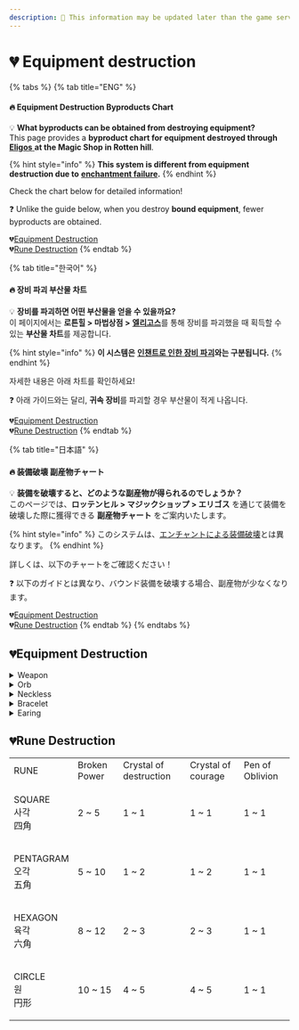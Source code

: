 ```yaml
---
description: 🛑 This information may be updated later than the game server data.
---
```


# 💔 Equipment destruction

{% tabs %}
{% tab title="ENG" %}
#### 🔥 **Equipment Destruction Byproducts Chart**

💡 **What byproducts can be obtained from destroying equipment?**\
This page provides a **byproduct chart for equipment destroyed through** [**Eligos** ](../../field-info/rotten-hill/magic-shop/npc-magic-shop.md#eligos-eregosu)**at the Magic Shop in Rotten hill**.

{% hint style="info" %}
**This system is different from equipment destruction due to** [**enchantment failure**](../../getting-started-guide/equipment/enchantment/enchantment-failed.md#eng)**.**
{% endhint %}

Check the chart below for detailed information!

❓ Unlike the guide below, when you destroy **bound equipment**, fewer byproducts are obtained.

💔[Equipment Destruction](equipment-destruction.md#equipment-destruction)\
💔[Rune Destruction](equipment-destruction.md#rune-destruction)
{% endtab %}

{% tab title="한국어" %}
#### 🔥 **장비 파괴 부산물 차트**

💡 **장비를 파괴하면 어떤 부산물을 얻을 수 있을까요?**\
이 페이지에서는 **로튼힐 > 마법상점 >** [**엘리고스**](../../field-info/rotten-hill/magic-shop/npc-magic-shop.md#eligos-eregosu)를 통해 장비를 파괴했을 때 획득할 수 있는 **부산물 차트**를 제공합니다.

{% hint style="info" %}
**이 시스템은** [**인챈트로 인한 장비 파괴**](../../getting-started-guide/equipment/enchantment/enchantment-failed.md#undefined-1)**와는 구분됩니다.**
{% endhint %}

자세한 내용은 아래 차트를 확인하세요!

❓ 아래 가이드와는 달리, **귀속 장비**를 파괴할 경우 부산물이 적게 나옵니다.

💔[Equipment Destruction](equipment-destruction.md#equipment-destruction)\
💔[Rune Destruction](equipment-destruction.md#rune-destruction)
{% endtab %}

{% tab title="日本語" %}
#### 🔥 **装備破壊 副産物チャート**

💡 **装備を破壊すると、どのような副産物が得られるのでしょうか？**\
このページでは、**ロッテンヒル > マジックショップ > エリゴス** を通じて装備を破壊した際に獲得できる **副産物チャート** をご案内いたします。

{% hint style="info" %}
このシステムは、[エンチャントによる装備破壊](../../getting-started-guide/equipment/enchantment/enchantment-failed.md#ri-ben-yu)とは異なります。
{% endhint %}

詳しくは、以下のチャートをご確認ください！

❓ 以下のガイドとは異なり、バウンド装備を破壊する場合、副産物が少なくなります。

💔[Equipment Destruction](equipment-destruction.md#equipment-destruction)\
💔[Rune Destruction](equipment-destruction.md#rune-destruction)
{% endtab %}
{% endtabs %}

## 💔Equipment Destruction

<details>

<summary>Weapon</summary>

**Wooden sword**:&#x20;

🔹Gold: 1 \~ 1 🔹Broken Power: 1 \~ 1 (100%) 🔹Crystal of destruction: 1 \~ 1 (10%) 🔹Crystal of courage: 1 \~ 1 (10%)

**Bronze sword**:&#x20;

🔹Gold: 5 \~ 10 🔹Broken Power: 1 \~ 2 (100%) 🔹Crystal of destruction: 1 \~ 2 (10%) 🔹Crystal of courage: 1 \~ 2 (10%)

**Steel sword**:&#x20;

🔹Gold: 50 \~ 200 🔹Broken Power: 2 \~ 3 (100%) 🔹Arena seal: 1 \~ 2 (5%) 🔹Crystal of destruction: 1 \~ 2 (15%) 🔹Crystal of courage: 1 \~ 2 (15%)

**Flamberg:**&#x20;

🔹Gold: 500 \~ 1000 🔹Broken Power: 5 \~ 8 (100%) 🔹Arena seal: 1 \~ 3 (10%) 🔹Crystal of destruction: 3 \~ 4 (50%) 🔹Crystal of courage: 3 \~ 4 (50%)

**Paladin's Sword:**

🔹Gold: 2000 \~ 5000 🔹Broken Power: 10 \~ 15 (100%) 🔹Arena seal: 1 \~ 4 (20%) 🔹Crystal of destruction: 5 \~ 7 (80%) 🔹Crystal of courage: 5 \~ 7 (80%)

**Orc eye:**&#x20;

🔹Gold: 25000 \~ 40000 🔹Broken Power: 40 \~ 50 (100%) 🔹Arena seal: 2 \~ 5 (50%) 🔹Crystal of destruction: 8 \~ 10 (100%) 🔹Crystal of courage: 8 \~ 10 (100%)

**Damascus:**

🔹Gold: 50000 \~ 70000 🔹Broken Power: 60 \~ 80 (100%) 🔹Arena seal: 3 \~ 6 (60%) 🔹Crystal of destruction: 15 \~ 20 (100%) 🔹Crystal of courage: 15 \~ 20 (100%)

**Savage Sword**:&#x20;

🔹Gold: 80000 \~ 100000 🔹Broken Power: 120 \~ 200 (100%) 🔹Arena seal: 4 \~ 7 (80%) 🔹Crystal of destruction: 25 \~ 40 (100%) 🔹Crystal of courage: 25 \~ 40 (100%)

**Oracle Sword**:&#x20;

🔹Gold: 120000 \~ 200000 🔹Broken Power: 400 \~ 500 (100%) 🔹**Mystic stone :** 1 \~ 1 (5%) 🔹Arena seal: 5 \~ 8 (100%) 🔹Crystal of destruction: 70 \~ 80 (100%) 🔹Crystal of courage: 70 \~ 80 (100%)

**Devil's sword:**&#x20;

🔹Gold: 300000 \~ 400000 🔹Broken Power: 600 \~ 700 (100%) 🔹**Mystic stone :** 1 \~ 1 (20%) 🔹Arena seal: 10 \~ 10 (100%) 🔹Crystal of destruction: 100 \~ 200 (100%) 🔹Crystal of courage: 100 \~ 200 (100%)

**Awakening Darkness :**

🔹Gold: 800000 \~ 1000000 🔹Broken Power: 1000 \~ 1200 (100%) 🔹**Mystic stone :** 1 \~ 2 (30%) 🔹Arena seal: 12 \~ 12 (100%) 🔹Crystal of destruction: 360 \~ 500 (100%) 🔹Crystal of courage: 360 \~ 500 (100%)

**Sword of light**:&#x20;

🔹Gold: 1500000 \~ 2000000 🔹Broken Power: 1500 \~ 2000 (100%) 🔹**Mystic stone :** 2 \~ 3 (40%) 🔹Arena seal: 14 \~ 14 (100%) 🔹Crystal of destruction: 700 \~ 800 (100%) 🔹Crystal of courage: 700 \~ 800 (100%)

</details>

<details>

<summary>Orb</summary>

**Orb of Wind**:&#x20;

🔹Gold: 1 \~ 1 🔹Broken Power: 1 \~ 1 (100%) 🔹Crystal of destruction: 1 \~ 1 (10%) 🔹Crystal of courage: 1 \~ 1 (10%)

**Dark Orb**:&#x20;

🔹Gold: 5 \~ 10 🔹Broken Power: 1 \~ 2 (100%) 🔹Crystal of destruction: 1 \~ 2 (10%) 🔹Crystal of courage: 1 \~ 2 (10%)

**Abyssal Orb**:&#x20;

🔹Gold: 50 \~ 200 🔹Broken Power: 2 \~ 3 (100%) 🔹Arena seal: 1 \~ 2 (5%) 🔹Crystal of destruction: 1 \~ 2 (15%) 🔹Crystal of courage: 1 \~ 2 (15%)

**Orb of Clarity**:&#x20;

🔹Gold: 500 \~ 1000 🔹Broken Power: 5 \~ 8 (100%) 🔹Arena seal: 1 \~ 3 (10%) 🔹Crystal of destruction: 3 \~ 4 (50%) 🔹Crystal of courage: 3 \~ 4 (50%)

**Wind of Fire**:&#x20;

🔹Gold: 2000 \~ 5000 🔹Broken Power: 10 \~ 15 (100%) 🔹Arena seal: 1 \~ 4 (20%) 🔹Crystal of destruction: 5 \~ 7 (80%) 🔹Crystal of courage: 5 \~ 7 (80%)

**Wings of Light**:&#x20;

🔹Gold: 25000 \~ 40000 🔹Broken Power: 40 \~ 50 (100%) 🔹Arena seal: 2 \~ 5 (50%) 🔹Crystal of destruction: 8 \~ 10 (100%) 🔹Crystal of courage: 8 \~ 10 (100%)

**Explosion Energy**:&#x20;

🔹Gold: 50000 \~ 70000 🔹Broken Power: 60 \~ 80 (100%) 🔹Arena seal: 3 \~ 6 (60%) 🔹Crystal of destruction: 15 \~ 20 (100%) 🔹Crystal of courage: 15 \~ 20 (100%)

**Devil's Hand**:&#x20;

🔹Gold: 85000 \~ 105000 🔹Broken Power: 120 \~ 200 (100%) 🔹Arena seal: 4 \~ 7 (80%) 🔹Crystal of destruction: 25 \~ 40 (100%) 🔹Crystal of courage: 25 \~ 40 (100%)

**Devil's Wings**:&#x20;

🔹Gold: 150000 \~ 250000 🔹Broken Power: 400 \~ 500 (100%) 🔹**Mystic stone:** 1 \~ 1 (8%) 🔹Arena seal: 5 \~ 8 (100%) 🔹Crystal of destruction: 70 \~ 80 (100%) 🔹Crystal of courage: 70 \~ 80 (100%)

**Orb of Judgment**:&#x20;

🔹Gold: 400000 \~ 500000 🔹Broken Power: 600 \~ 700 (100%) 🔹**Mystic stone:** 1 \~ 1 (20%) 🔹Arena seal: 10 \~ 10 (100%) 🔹Crystal of destruction: 100 \~ 200 (100%) 🔹Crystal of courage: 100 \~ 200 (100%)

**Rainbow**:&#x20;

🔹Gold: 800000 \~ 1000000 🔹Broken Power: 1000 \~ 1200 (100%) 🔹**Mystic stone:** 1 \~ 2 (30%) 🔹Arena seal: 12 \~ 12 (100%) 🔹Crystal of destruction: 360 \~ 500 (100%) 🔹Crystal of courage: 360 \~ 500 (100%)

**Water Wrath**:&#x20;

🔹Gold: 1500000 \~ 2000000 🔹Broken Power: 1500 \~ 2000 (100%) 🔹**Mystic stone:** 2 \~ 3 (40%) 🔹Arena seal: 14 \~ 14 (100%) 🔹Crystal of destruction: 700 \~ 800 (100%) 🔹Crystal of courage: 700 \~ 800 (100%)

</details>

<details>

<summary>Neckless</summary>

**Crystal Necklace**:&#x20;

🔹Gold: 1 \~ 1 🔹Broken Power: 1 \~ 1 (100%) 🔹Crystal of destruction: 1 \~ 1 (10%) 🔹Crystal of courage: 1 \~ 1 (10%)

**Adventurer's Necklace**:&#x20;

🔹Gold: 3 \~ 8 🔹Broken Power: 1 \~ 1 (100%) 🔹Crystal of destruction: 1 \~ 1 (10%) 🔹Crystal of courage: 1 \~ 1 (10%)

**Mage's Necklace**:&#x20;

🔹Gold: 30 \~ 100 🔹Broken Power: 1 \~ 1 (100%) 🔹Arena seal: 1 \~ 1 (3%) 🔹Crystal of destruction: 1 \~ 2 (15%) 🔹Crystal of courage: 1 \~ 2 (15%)

**Elf's Necklace**:&#x20;

🔹Gold: 300 \~ 500 🔹Broken Power: 2 \~ 4 (100%) 🔹Arena seal: 1 \~ 2 (8%) 🔹Crystal of destruction: 3 \~ 4 (30%) 🔹Crystal of courage: 3 \~ 4 (30%)

**Spirit's Necklace**:&#x20;

🔹Gold: 800 \~ 2000 🔹Broken Power: 6 \~ 10 (100%) 🔹Arena seal: 1 \~ 3 (10%) 🔹Crystal of destruction: 5 \~ 6 (50%) 🔹Crystal of courage: 5 \~ 6 (50%)

**Salamander's Necklace**:&#x20;

🔹Gold: 5000 \~ 10000 🔹Broken Power: 15 \~ 25 (100%) 🔹Arena seal: 2 \~ 4 (30%) 🔹Crystal of destruction: 7 \~ 8 (60%) 🔹Crystal of courage: 7 \~ 8 (60%)

**Inferno's Necklace**:&#x20;

🔹Gold: 20000 \~ 40000 🔹Broken Power: 30 \~ 40 (100%) 🔹Arena seal: 3 \~ 5 (40%) 🔹Crystal of destruction: 10 \~ 12 (70%) 🔹Crystal of courage: 10 \~ 12 (70%)

**Mermaid's Necklace**:&#x20;

🔹Gold: 60000 \~ 80000 🔹Broken Power: 50 \~ 60 (100%) 🔹Arena seal: 4 \~ 6 (60%) 🔹Crystal of destruction: 14 \~ 18 (80%) 🔹Crystal of courage: 14 \~ 18 (80%)

**Emperor's Necklace**:&#x20;

🔹Gold: 100000 \~ 150000 🔹Broken Power: 80 \~ 120 (100%) 🔹**Mystic stone:** 1 \~ 1 (3%) 🔹Arena seal: 5 \~ 7 (80%) 🔹Crystal of destruction: 20 \~ 25 (90%) 🔹Crystal of courage: 20 \~ 25 (90%)

**Necklace of Tears**:&#x20;

🔹Gold: 200000 \~ 300000 🔹Broken Power: 140 \~ 200 (100%) 🔹**Mystic stone:** 1 \~ 1 (8%) 🔹Arena seal: 8 \~ 9 (100%) 🔹Crystal of destruction: 40 \~ 60 (100%) 🔹Crystal of courage: 40 \~ 60 (100%)

**Star Necklace**:&#x20;

🔹Gold: 400000 \~ 600000 🔹Broken Power: 220 \~ 300 (100%) 🔹**Mystic stone:** 1 \~ 1 (12%) 🔹Arena seal: 10 \~ 12 (100%) 🔹Crystal of destruction: 80 \~ 100 (100%) 🔹Crystal of courage: 80 \~ 100 (100%)

**Butterfly Necklace**:&#x20;

🔹Gold: 700000 \~ 800000 🔹Broken Power: 350 \~ 450 (100%) 🔹**Mystic stone:** 1 \~ 2 (20%) 🔹Arena seal: 13 \~ 13 (100%) 🔹Crystal of destruction: 150 \~ 250 (100%) 🔹Crystal of courage: 150 \~ 250 (100%)

</details>

<details>

<summary>Bracelet</summary>

**Crystal Bracelet**:&#x20;

🔹Gold: 1 \~ 1 🔹Broken Power: 1 \~ 1 (100%) 🔹Crystal of destruction: 1 \~ 1 (10%) 🔹Crystal of courage: 1 \~ 1 (10%)

**Adventurer's Bracelet**:&#x20;

🔹Gold: 3 \~ 8 🔹Broken Power: 1 \~ 1 (100%) 🔹Crystal of destruction: 1 \~ 1 (10%) 🔹Crystal of courage: 1 \~ 1 (10%)

**Mage's Bracelet**:&#x20;

🔹Gold: 30 \~ 100 🔹Broken Power: 1 \~ 1 (100%) 🔹Arena seal: 1 \~ 1 (3%) 🔹Crystal of destruction: 1 \~ 2 (15%) 🔹Crystal of courage: 1 \~ 2 (15%)

**Elf's Bracelet**:&#x20;

🔹Gold: 300 \~ 500 🔹Broken Power: 2 \~ 4 (100%) 🔹Arena seal: 1 \~ 2 (8%) 🔹Crystal of destruction: 3 \~ 4 (30%) 🔹Crystal of courage: 3 \~ 4 (30%)

**Spirit's Bracelet**:&#x20;

🔹Gold: 800 \~ 2000 🔹Broken Power: 6 \~ 10 (100%) 🔹Arena seal: 1 \~ 3 (10%) 🔹Crystal of destruction: 5 \~ 6 (50%) 🔹Crystal of courage: 5 \~ 6 (50%)

**Salamander's Bracelet**:&#x20;

🔹Gold: 5000 \~ 10000 🔹Broken Power: 15 \~ 25 (100%) 🔹Arena seal: 2 \~ 4 (30%) 🔹Crystal of destruction: 7 \~ 8 (60%) 🔹Crystal of courage: 7 \~ 8 (60%)

**Inferno's Bracelet**:&#x20;

🔹Gold: 20000 \~ 40000 🔹Broken Power: 30 \~ 40 (100%) 🔹Arena seal: 3 \~ 5 (40%) 🔹Crystal of destruction: 10 \~ 12 (70%) 🔹Crystal of courage: 10 \~ 12 (70%)

**Mermaid's Bracelet**:&#x20;

🔹Gold: 60000 \~ 80000 🔹Broken Power: 50 \~ 60 (100%) 🔹Arena seal: 4 \~ 6 (60%) 🔹Crystal of destruction: 14 \~ 18 (80%) 🔹Crystal of courage: 14 \~ 18 (80%)

**Emperor's Bracelet**:&#x20;

🔹Gold: 100000 \~ 150000 🔹Broken Power: 80 \~ 120 (100%) 🔹**Mystic stone:** 1 \~ 1 (3%) 🔹Arena seal: 5 \~ 7 (80%) 🔹Crystal of destruction: 20 \~ 25 (90%) 🔹Crystal of courage: 20 \~ 25 (90%)

**Bracelet of Tears**:&#x20;

🔹Gold: 200000 \~ 300000 🔹Broken Power: 140 \~ 200 (100%) 🔹**Mystic stone:** 1 \~ 1 (8%) 🔹Arena seal: 8 \~ 9 (100%) 🔹Crystal of destruction: 40 \~ 60 (100%) 🔹Crystal of courage: 40 \~ 60 (100%)

**Star Bracelet**:&#x20;

🔹Gold: 400000 \~ 600000 🔹Broken Power: 220 \~ 300 (100%) 🔹**Mystic stone:** 1 \~ 1 (12%) 🔹Arena seal: 10 \~ 12 (100%) 🔹Crystal of destruction: 80 \~ 100 (100%) 🔹Crystal of courage: 80 \~ 100 (100%)

**Butterfly Bracelet**:&#x20;

🔹Gold: 700000 \~ 800000 🔹Broken Power: 350 \~ 450 (100%) 🔹**Mystic stone:** 1 \~ 2 (20%) 🔹Arena seal: 13 \~ 13 (100%) 🔹Crystal of destruction: 150 \~ 250 (100%) 🔹Crystal of courage: 150 \~ 250 (100%)

</details>

<details>

<summary>Earing</summary>

**Crystal Earrings**:&#x20;

🔹Gold: 1 \~ 1 🔹Broken Power: 1 \~ 1 (100%) 🔹Crystal of destruction: 1 \~ 1 (10%) 🔹Crystal of courage: 1 \~ 1 (10%)

**Mage's Earrings**:&#x20;

🔹Gold: 30 \~ 100 🔹Broken Power: 1 \~ 1 (100%) 🔹Arena seal: 1 \~ 2 (3%) 🔹Crystal of destruction: 1 \~ 2 (15%) 🔹Crystal of courage: 1 \~ 2 (15%)

**Spirit's Earrings**:&#x20;

🔹Gold: 800 \~ 2000 🔹Broken Power: 6 \~ 10 (100%) 🔹Arena seal: 1 \~ 3 (10%) 🔹Crystal of destruction: 5 \~ 6 (50%) 🔹Crystal of courage: 5 \~ 6 (50%)

**Earrings of Inferno**:&#x20;

🔹Gold: 20000 \~ 40000 🔹Broken Power: 30 \~ 40 (100%) 🔹Arena seal: 3 \~ 5 (40%) 🔹Crystal of destruction: 10 \~ 12 (70%) 🔹Crystal of courage: 10 \~ 12 (70%)

**Emperor's Earrings**:&#x20;

🔹Gold: 100000 \~ 150000 🔹Broken Power: 80 \~ 120 (100%) 🔹**Mystic stone:** 1 \~ 1 (3%) 🔹Arena seal: 5 \~ 7 (80%) 🔹Crystal of destruction: 20 \~ 25 (90%) 🔹Crystal of courage: 20 \~ 25 (90%)

**Star Earrings**:&#x20;

🔹Gold: 400000 \~ 600000 🔹Broken Power: 220 \~ 300 (100%) 🔹**Mystic stone:** 1 \~ 1 (12%) 🔹Arena seal: 10 \~ 12 (100%) 🔹Crystal of destruction: 80 \~ 100 (100%) 🔹Crystal of courage: 80 \~ 100 (100%)

**Butterfly Earrings**:&#x20;

🔹Gold: 700000 \~ 800000 🔹Broken Power: 350 \~ 450 (100%) 🔹**Mystic stone:** 1 \~ 2 (20%) 🔹Arena seal: 13 \~ 13 (100%) 🔹Crystal of destruction: 150 \~ 250 (100%) 🔹Crystal of courage: 150 \~ 250 (100%)

</details>

## 💔Rune Destruction

|                              |              |                        |                    |                 |
| ---------------------------- | ------------ | ---------------------- | ------------------ | --------------- |
| RUNE                         | Broken Power | Crystal of destruction | Crystal of courage | Pen of Oblivion |
| <p>SQUARE<br>사각<br>四角</p>    | 2 \~ 5       | 1 \~ 1                 | 1 \~ 1             | 1 \~ 1          |
| <p>PENTAGRAM<br>오각<br>五角</p> | 5 \~ 10      | 1 \~ 2                 | 1 \~ 2             | 1 \~ 1          |
| <p>HEXAGON<br>육각<br>六角</p>   | 8 \~ 12      | 2 \~ 3                 | 2 \~ 3             | 1 \~ 1          |
| <p>CIRCLE<br>원<br>円形</p>     | 10 \~ 15     | 4 \~ 5                 | 4 \~ 5             | 1 \~ 1          |



